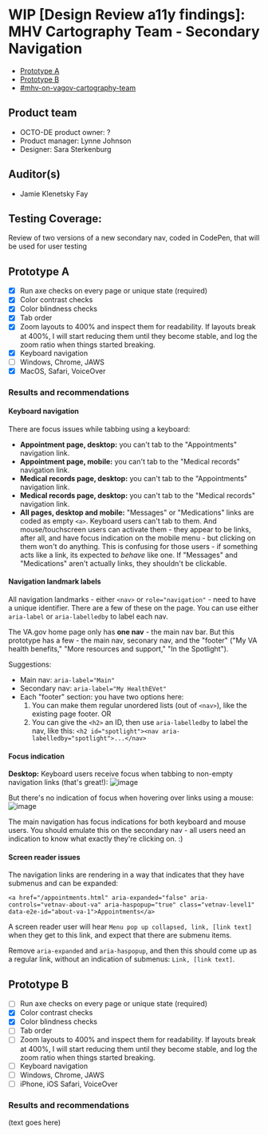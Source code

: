 # WIP [Design Review a11y findings]: MHV Cartography Team - Secondary Navigation
- [Prototype A](https://codepen.io/figaro/project/live/AMVvEP)
- [Prototype B](https://codepen.io/figaro/project/live/AqoeoW)
- [#mhv-on-vagov-cartography-team](https://dsva.slack.com/archives/C0581MN69TJ)  

## Product team
- OCTO-DE product owner:  ?
- Product manager: Lynne Johnson
- Designer: Sara Sterkenburg 

## Auditor(s)
- Jamie Klenetsky Fay 

## Testing Coverage: 
 
Review of two versions of a new secondary nav, coded in CodePen, that will be used for user testing
 

## Prototype A
- [x] Run axe checks on every page or unique state (required)
- [x] Color contrast checks
- [x] Color blindness checks
- [x] Tab order
- [x] Zoom layouts to 400% and inspect them for readability. If layouts break at 400%, I will start reducing them until they become stable, and log the zoom ratio when things started breaking.
- [x] Keyboard navigation
- [ ] Windows, Chrome, JAWS
- [x] MacOS, Safari, VoiceOver

### Results and recommendations

#### Keyboard navigation
There are focus issues while tabbing using a keyboard:

- **Appointment page, desktop:** you can't tab to the "Appointments" navigation link.
- **Appointment page, mobile:** you can't tab to the "Medical records" navigation link.
- **Medical records page, desktop:** you can't tab to the "Appointments" navigation link.
- **Medical records page, desktop:** you can't tab to the "Medical records" navigation link.
- **All pages, desktop and mobile:** "Messages" or "Medications" links are coded as empty `<a>`. Keyboard users can't tab to them. And mouse/touchscreen users can activate them - they appear to be links, after all, and have focus indication on the mobile menu - but clicking on them won't do anything. This is confusing for those users - if something acts like a link, its expected to _behave_ like one. If "Messages" and "Medications" aren't actually links, they shouldn't be clickable.

#### Navigation landmark labels
All navigation landmarks - either `<nav>` or `role="navigation"` - need to have a unique identifier. There are a few of these on the page. You can use either `aria-label` or `aria-labelledby` to label each nav. 

The VA.gov home page only has **one nav** - the main nav bar. But this prototype has a few - the main nav, seconary nav, and the "footer" ("My VA health benefits," "More resources and support," "In the Spotlight").

Suggestions:
- Main nav: `aria-label="Main"`
- Secondary nav: `aria-label="My HealthEVet"`
- Each "footer" section: you have two options here:
   1. You can make them regular unordered lists (out of `<nav>`), like the existing page footer. OR
   2. You can give the `<h2>` an ID, then use `aria-labelledby` to label the nav, like this:
   `<h2 id="spotlight"><nav aria-labelledby="spotlight">...</nav>` 


#### Focus indication
**Desktop:** 
Keyboard users receive focus when tabbing to non-empty navigation links (that's great!):
![image](https://github.com/department-of-veterans-affairs/va.gov-team/assets/135633989/a20f25a4-d46d-474f-bc42-74f6ee67c6dd)

But there's no indication of focus when hovering over links using a mouse:
![image](https://github.com/department-of-veterans-affairs/va.gov-team/assets/135633989/dec9b162-d656-4abf-9ac7-445ed0afab0b)

The main navigation has focus indications for both keyboard and mouse users. You should emulate this on the secondary nav - all users need an indication to know what exactly they're clicking on. :)

#### Screen reader issues
The navigation links are rendering in a way that indicates that they have submenus and can be expanded:

`<a href="/appointments.html" aria-expanded="false" aria-controls="vetnav-about-va" aria-haspopup="true" class="vetnav-level1" data-e2e-id="about-va-1">Appointments</a>`

A screen reader user will hear `Menu pop up collapsed, link, [link text]` when they get to this link, and expect that there are submenu items.

Remove `aria-expanded` and `aria-haspopup`, and then this should come up as a regular link, without an indication of submenus: `Link, [link text]`.

## Prototype B
- [ ] Run axe checks on every page or unique state (required)
- [x] Color contrast checks
- [x] Color blindness checks
- [ ] Tab order
- [ ] Zoom layouts to 400% and inspect them for readability. If layouts break at 400%, I will start reducing them until they become stable, and log the zoom ratio when things started breaking.
- [ ] Keyboard navigation
- [ ] Windows, Chrome, JAWS
- [ ] iPhone, iOS Safari, VoiceOver

### Results and recommendations

(text goes here)
